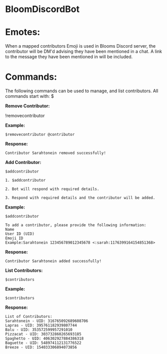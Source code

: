 # BloomDiscordBot


# Emotes:

When a mapped contributors Emoji is used in Blooms Discord server, the contributor will be DM'd advising they have been mentioned in a chat.
A link to the message they have been mentioned in will be included. 

# Commands:

The following commands can be used to manage, and list contributors. All commands 
start with: $

**Remove Contributor:** 

!removecontributor <uid> 

**Example:**

```
$removecontributor @contributor
```

**Response:**
```
Contributor Sarahtonein removed successfully!
```

**Add Contributor:**
```
$addcontributor
```

```
1. $addcontributor

2. Bot will respond with required details.

3. Respond with required details and the contributor will be added.

```

**Example:**

```
$addcontributor
```

```
To add a contributor, please provide the following information:
Name
User ID (UID)
Emoji ID
Example:Sarahtonein 123456789012345678 <:sarah:1176399164154851368>

```

**Response:**

```
Contributor Sarahtonein added successfully!

```

**List Contributors:**

```
$contributors
```

**Example:**

```
$contributors
```

**Response:**

```
List of Contributors:
Sarahtonein - UID: 316765092689608706
Lapras - UID: 395761182939807744
Balu - UID: 353572599957291010
Pizzacat - UID: 303732860265693185
Spaghetto - UID: 406302927884386318
Baguette - UID: 548974112131776522
Breeze - UID: 154033306894073856
```
